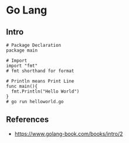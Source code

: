 # Go Lang

## Intro

```
# Package Declaration
package main

# Import
import "fmt"
# fmt shorthand for format 

# Println means Print Line
func main(){
  fmt.Println("Hello World")
}
# go run helloworld.go
```


## References
- https://www.golang-book.com/books/intro/2

